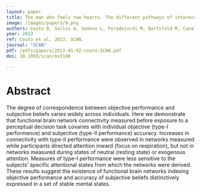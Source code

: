 ```yaml
---
layout: paper
title: The man who feels two hearts. The different pathways of interoception
image: /images/papers/9.png
authors: Couto B, Salles A, Sedeno L, Peradejordi M, Barttfeld M, Canales-Johnson A, Vidal Dos Santos Y, Huepe D, Bekinschtein T, Sigman M, Favaloro R, Manes F, Ibanez A.
year: 2013
ref: Couto et al. 2013. SCAN.
journal: "SCAN"
pdf: /pdfs/papers/2013-01-02-couto-SCAN.pdf
doi: 10.1093/scan/nst108

---
```


# Abstract

The degree of correspondence between objective performance and subjective beliefs varies widely across individuals. Here we demonstrate that functional brain network connectivity measured before exposure to a perceptual decision task covaries with individual objective (type-I performance) and subjective (type-II performance) accuracy. Increases in connectivity with type-II performance were observed in networks measured while participants directed attention inward (focus on respiration), but not in networks measured during states of neutral (resting state) or exogenous attention. Measures of type-I performance were less sensitive to the subjects’ specific attentional states from which the networks were derived. These results suggest the existence of functional brain networks indexing objective performance and accuracy of subjective beliefs distinctively expressed in a set of stable mental states. 
